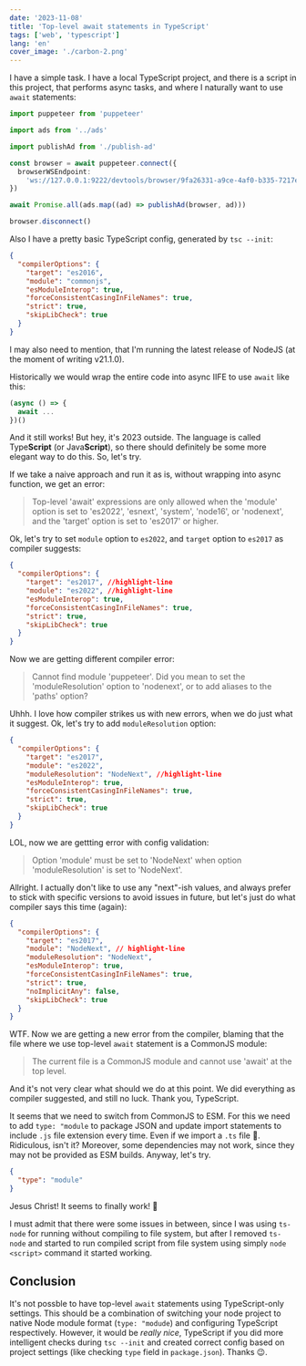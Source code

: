 ```yaml
---
date: '2023-11-08'
title: 'Top-level await statements in TypeScript'
tags: ['web', 'typescript']
lang: 'en'
cover_image: './carbon-2.png'
---
```


I have a simple task. I have a local TypeScript project, and there is a script in this project, that performs async tasks, and where I naturally want to use `await` statements:

```typescript:title=publish.ts
import puppeteer from 'puppeteer'

import ads from '../ads'

import publishAd from './publish-ad'

const browser = await puppeteer.connect({
  browserWSEndpoint:
    'ws://127.0.0.1:9222/devtools/browser/9fa26331-a9ce-4af0-b335-7217edda9f0e',
})

await Promise.all(ads.map((ad) => publishAd(browser, ad)))

browser.disconnect()
```

Also I have a pretty basic TypeScript config, generated by `tsc --init`:

```json:title=tsconfig.json
{
  "compilerOptions": {
    "target": "es2016",
    "module": "commonjs",
    "esModuleInterop": true,
    "forceConsistentCasingInFileNames": true,
    "strict": true,
    "skipLibCheck": true
  }
}
```

I may also need to mention, that I'm running the latest release of NodeJS (at the moment of writing v21.1.0).

Historically we would wrap the entire code into async IIFE to use `await` like this:

```typescript:title=publish.ts
(async () => {
  await ...
})()
```

And it still works! But hey, it's 2023 outside. The language is called Type**Script** (or Java**Script**), so there should definitely be some more elegant way to do this. So, let's try.

If we take a naive approach and run it as is, without wrapping into async function, we get an error:

> Top-level 'await' expressions are only allowed when the 'module' option is set to 'es2022', 'esnext', 'system', 'node16', or 'nodenext', and the 'target' option is set to 'es2017' or higher.

Ok, let's try to set `module` option to `es2022`, and `target` option to `es2017` as compiler suggests:

```json:title=tsconfig.json
{
  "compilerOptions": {
    "target": "es2017", //highlight-line
    "module": "es2022", //highlight-line
    "esModuleInterop": true,
    "forceConsistentCasingInFileNames": true,
    "strict": true,
    "skipLibCheck": true
  }
}
```

Now we are getting different compiler error:

> Cannot find module 'puppeteer'. Did you mean to set the 'moduleResolution' option to 'nodenext', or to add aliases to the 'paths' option?

Uhhh. I love how compiler strikes us with new errors, when we do just what it suggest. Ok, let's try to add `moduleResolution` option:

```json:title=tsconfig.json
{
  "compilerOptions": {
    "target": "es2017",
    "module": "es2022",
    "moduleResolution": "NodeNext", //highlight-line
    "esModuleInterop": true,
    "forceConsistentCasingInFileNames": true,
    "strict": true,
    "skipLibCheck": true
  }
}
```

LOL, now we are gettting error with config validation:

> Option 'module' must be set to 'NodeNext' when option 'moduleResolution' is set to 'NodeNext'.

Allright. I actually don't like to use any "next"-ish values, and always prefer to stick with specific versions to avoid issues in future, but let's just do what compiler says this time (again):

```json:title=tsconfig.json
{
  "compilerOptions": {
    "target": "es2017",
    "module": "NodeNext", // highlight-line
    "moduleResolution": "NodeNext",
    "esModuleInterop": true,
    "forceConsistentCasingInFileNames": true,
    "strict": true,
    "noImplicitAny": false,
    "skipLibCheck": true
  }
}
```

WTF. Now we are getting a new error from the compiler, blaming that the file where we use top-level `await` statement is a CommonJS module:

> The current file is a CommonJS module and cannot use 'await' at the top level.

And it's not very clear what should we do at this point. We did everything as compiler suggested, and still no luck. Thank you, TypeScript.

It seems that we need to switch from CommonJS to ESM. For this we need to add `type: "module` to package JSON and update import statements to include `.js` file extension every time. Even if we import a `.ts` file 🤡. Ridiculous, isn't it? Moreover, some dependencies may not work, since they may not be provided as ESM builds. Anyway, let's try.

```json:title=package.json
{
  "type": "module"
}
```

Jesus Christ! It seems to finally work! 🙏

I must admit that there were some issues in between, since I was using `ts-node` for running without compiling to file system, but after I removed `ts-node` and started to run compiled script from file system using simply `node <script>` command it started working.

## Conclusion

It's not possble to have top-level `await` statements using TypeScript-only settings. This should be a combination of switching your node project to native Node module format (`type: "modude`) and configuring TypeScript respectively. However, it would be _really nice_, TypeScript if you did more intelligent checks during `tsc --init` and created correct config based on project settings (like checking `type` field in `package.json`). Thanks 😉.
